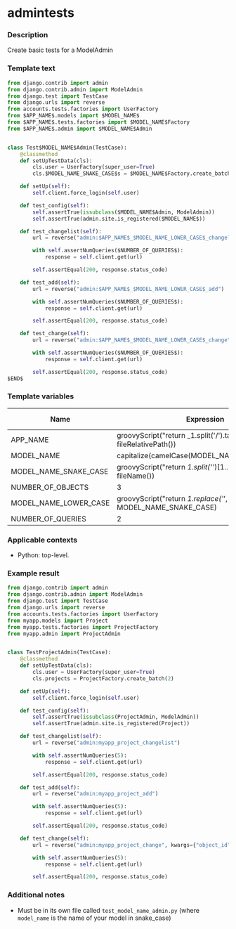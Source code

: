 # admintests

### Description
Create basic tests for a ModelAdmin

### Template text
```python
from django.contrib import admin
from django.contrib.admin import ModelAdmin
from django.test import TestCase
from django.urls import reverse
from accounts.tests.factories import UserFactory
from $APP_NAME$.models import $MODEL_NAME$
from $APP_NAME$.tests.factories import $MODEL_NAME$Factory
from $APP_NAME$.admin import $MODEL_NAME$Admin


class Test$MODEL_NAME$Admin(TestCase):
    @classmethod
    def setUpTestData(cls):
        cls.user = UserFactory(super_user=True)
        cls.$MODEL_NAME_SNAKE_CASE$s = $MODEL_NAME$Factory.create_batch($NUMBER_OF_OBJECTS$)

    def setUp(self):
        self.client.force_login(self.user)

    def test_config(self):
        self.assertTrue(issubclass($MODEL_NAME$Admin, ModelAdmin))
        self.assertTrue(admin.site.is_registered($MODEL_NAME$))

    def test_changelist(self):
        url = reverse("admin:$APP_NAME$_$MODEL_NAME_LOWER_CASE$_changelist")

        with self.assertNumQueries($NUMBER_OF_QUERIES$):
            response = self.client.get(url)

        self.assertEqual(200, response.status_code)

    def test_add(self):
        url = reverse("admin:$APP_NAME$_$MODEL_NAME_LOWER_CASE$_add")

        with self.assertNumQueries($NUMBER_OF_QUERIES$):
            response = self.client.get(url)

        self.assertEqual(200, response.status_code)

    def test_change(self):
        url = reverse("admin:$APP_NAME$_$MODEL_NAME_LOWER_CASE$_change", kwargs={"object_id": self.$MODEL_NAME_SNAKE_CASE$s[0].id})

        with self.assertNumQueries($NUMBER_OF_QUERIES$):
            response = self.client.get(url)

        self.assertEqual(200, response.status_code)
$END$
```

### Template variables
| Name          | Expression | Default value | Skip if defined |
|---------------|------------|---------------|-----------------|
| APP_NAME | groovyScript("return _1.split('/').take(1);", fileRelativePath())|               | - [x]           |
| MODEL_NAME | capitalize(camelCase(MODEL_NAME_SNAKE_CASE)) |  | - [X] |
| MODEL_NAME_SNAKE_CASE | groovyScript("return _1.split('_')[1..-2].join('_');", fileName()) | | - [X] |
| NUMBER_OF_OBJECTS | 3 | 3 | - [ ] |
| MODEL_NAME_LOWER_CASE | groovyScript("return _1.replace('_', '')", MODEL_NAME_SNAKE_CASE) |               | - [X] |
| NUMBER_OF_QUERIES | 2 | 2 | - [ ] |

### Applicable contexts
- Python: top-level.

### Example result
```python
from django.contrib import admin
from django.contrib.admin import ModelAdmin
from django.test import TestCase
from django.urls import reverse
from accounts.tests.factories import UserFactory
from myapp.models import Project
from myapp.tests.factories import ProjectFactory
from myapp.admin import ProjectAdmin


class TestProjectAdmin(TestCase):
    @classmethod
    def setUpTestData(cls):
        cls.user = UserFactory(super_user=True)
        cls.projects = ProjectFactory.create_batch(2)

    def setUp(self):
        self.client.force_login(self.user)

    def test_config(self):
        self.assertTrue(issubclass(ProjectAdmin, ModelAdmin))
        self.assertTrue(admin.site.is_registered(Project))

    def test_changelist(self):
        url = reverse("admin:myapp_project_changelist")

        with self.assertNumQueries(5):
            response = self.client.get(url)

        self.assertEqual(200, response.status_code)

    def test_add(self):
        url = reverse("admin:myapp_project_add")

        with self.assertNumQueries(5):
            response = self.client.get(url)

        self.assertEqual(200, response.status_code)

    def test_change(self):
        url = reverse("admin:myapp_project_change", kwargs={"object_id": self.projects[0].id})

        with self.assertNumQueries(5):
            response = self.client.get(url)

        self.assertEqual(200, response.status_code)

```

### Additional notes
- Must be in its own file called `test_model_name_admin.py` (where `model_name` is the name of your model in snake_case)
